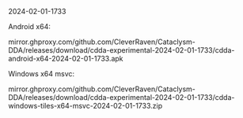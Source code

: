 2024-02-01-1733

Android x64:

mirror.ghproxy.com/github.com/CleverRaven/Cataclysm-DDA/releases/download/cdda-experimental-2024-02-01-1733/cdda-android-x64-2024-02-01-1733.apk

Windows x64 msvc:

mirror.ghproxy.com/github.com/CleverRaven/Cataclysm-DDA/releases/download/cdda-experimental-2024-02-01-1733/cdda-windows-tiles-x64-msvc-2024-02-01-1733.zip

